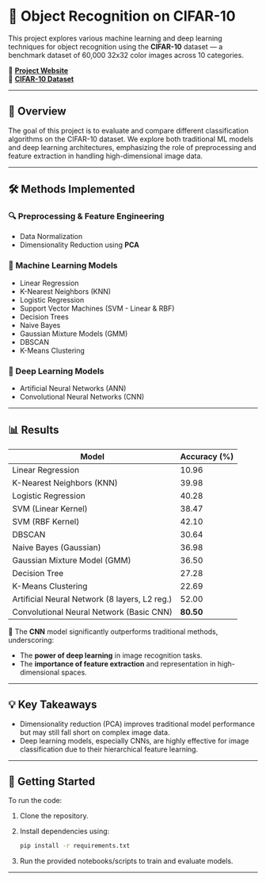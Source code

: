 # 🧠 Object Recognition on CIFAR-10

This project explores various machine learning and deep learning techniques for object recognition using the **CIFAR-10** dataset — a benchmark dataset of 60,000 32x32 color images across 10 categories.

🔗 **[Project Website](https://aaryanagrawal96.github.io/object-recognition-home/)**  
📂 **[CIFAR-10 Dataset](https://www.cs.toronto.edu/~kriz/cifar.html)**

---

## 📌 Overview

The goal of this project is to evaluate and compare different classification algorithms on the CIFAR-10 dataset. We explore both traditional ML models and deep learning architectures, emphasizing the role of preprocessing and feature extraction in handling high-dimensional image data.

---

## 🛠️ Methods Implemented

### 🔍 Preprocessing & Feature Engineering
- Data Normalization
- Dimensionality Reduction using **PCA**

### 🧪 Machine Learning Models
- Linear Regression
- K-Nearest Neighbors (KNN)  
- Logistic Regression  
- Support Vector Machines (SVM - Linear & RBF)  
- Decision Trees  
- Naive Bayes  
- Gaussian Mixture Models (GMM)  
- DBSCAN  
- K-Means Clustering  

### 🤖 Deep Learning Models
- Artificial Neural Networks (ANN)  
- Convolutional Neural Networks (CNN)

---

## 📊 Results

| Model                                          | Accuracy (%) |
|------------------------------------------------|--------------|
| Linear Regression                              | 10.96        |
| K-Nearest Neighbors (KNN)                      | 39.98        |
| Logistic Regression                            | 40.28        |
| SVM (Linear Kernel)                            | 38.47        |
| SVM (RBF Kernel)                               | 42.10        |
| DBSCAN                                         | 30.64        |
| Naive Bayes (Gaussian)                         | 36.98        |
| Gaussian Mixture Model (GMM)                   | 36.50        |
| Decision Tree                                  | 27.28        |
| K-Means Clustering                             | 22.69        |
| Artificial Neural Network (8 layers, L2 reg.)  | 52.00        |
| Convolutional Neural Network (Basic CNN)       | **80.50**     |

📌 The **CNN** model significantly outperforms traditional methods, underscoring:
- The **power of deep learning** in image recognition tasks.
- The **importance of feature extraction** and representation in high-dimensional spaces.

---

## 💡 Key Takeaways

- Dimensionality reduction (PCA) improves traditional model performance but may still fall short on complex image data.
- Deep learning models, especially CNNs, are highly effective for image classification due to their hierarchical feature learning.

---

## 🚀 Getting Started

To run the code:
1. Clone the repository.
2. Install dependencies using:

   ```bash
   pip install -r requirements.txt
3. Run the provided notebooks/scripts to train and evaluate models.

---
